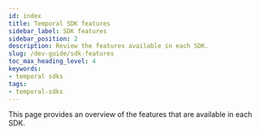 ```yaml
---
id: index
title: Temporal SDK features
sidebar_label: SDK features
sidebar_position: 2
description: Review the features available in each SDK.
slug: /dev-guide/sdk-features
toc_max_heading_level: 4
keywords:
- temporal sdks
tags:
- temporal-sdks
---
```


<!-- THIS FILE IS GENERATED. DO NOT EDIT THIS FILE DIRECTLY -->

This page provides an overview of the features that are available in each SDK.
